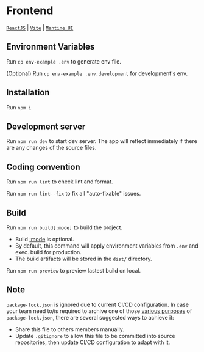 # Frontend

[`ReactJS`](https://reactjs.org/) | [`Vite`](https://vitejs.dev/) | [`Mantine UI`](https://mantine.dev/)

## Environment Variables

Run `cp env-example .env` to generate env file.

(Optional) Run `cp env-example .env.development` for development's env.

## Installation

Run `npm i`

## Development server

Run `npm run dev` to start dev server. The app will reflect immediately if there are any changes of the source files.

## Coding convention

Run `npm run lint` to check lint and format.

Run `npm run lint--fix` to fix all "auto-fixable" issues.

## Build

Run `npm run build[:mode]` to build the project.

- Build [:mode](https://vitejs.dev/guide/env-and-mode.html#modes) is optional.
- By default, this command will apply environment variables from `.env` and exec. build for production.
- The build artifacts will be stored in the `dist/` directory.

Run `npm run preview` to preview lastest build on local.

## Note

`package-lock.json` is ignored due to current CI/CD configuration.
In case your team need to/is required to archive one of those [various purposes](https://docs.npmjs.com/cli/v8/configuring-npm/package-lock-json#description) of `package-lock.json`, there are several suggested ways to achieve it:

- Share this file to others members manually.
- Update `.gitignore` to allow this file to be committed into source repositories, then update CI/CD configuration to adapt with it.
